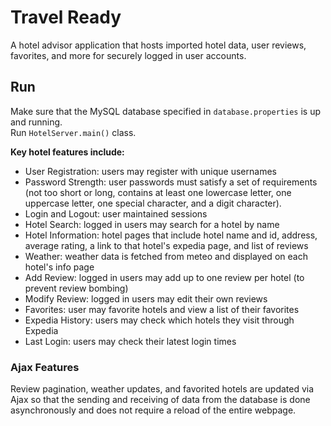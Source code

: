 # Travel Ready
A hotel advisor application that hosts imported hotel data, user reviews, favorites, and more for securely logged in user accounts.

## Run
Make sure that the MySQL database specified in `database.properties` is up and running.<br>
Run `HotelServer.main()` class.

**Key hotel features include:**
- User Registration: users may register with unique usernames
- Password Strength: user passwords must satisfy a set of requirements (not too short or long, contains at least one lowercase letter, one uppercase letter, one special character, and a digit character). 
- Login and Logout: user maintained sessions
- Hotel Search: logged in users may search for a hotel by name
- Hotel Information: hotel pages that include hotel name and id, address, average rating, a link to that hotel's expedia page, and list of reviews
- Weather: weather data is fetched from meteo and displayed on each hotel's info page
- Add Review: logged in users may add up to one review per hotel (to prevent review bombing)
- Modify Review: logged in users may edit their own reviews
- Favorites: user may favorite hotels and view a list of their favorites
- Expedia History: users may check which hotels they visit through Expedia
- Last Login: users may check their latest login times

### Ajax Features
Review pagination, weather updates, and favorited hotels are updated via Ajax so that the sending and receiving of data from the database is done asynchronously and does not require a reload of the entire webpage.

